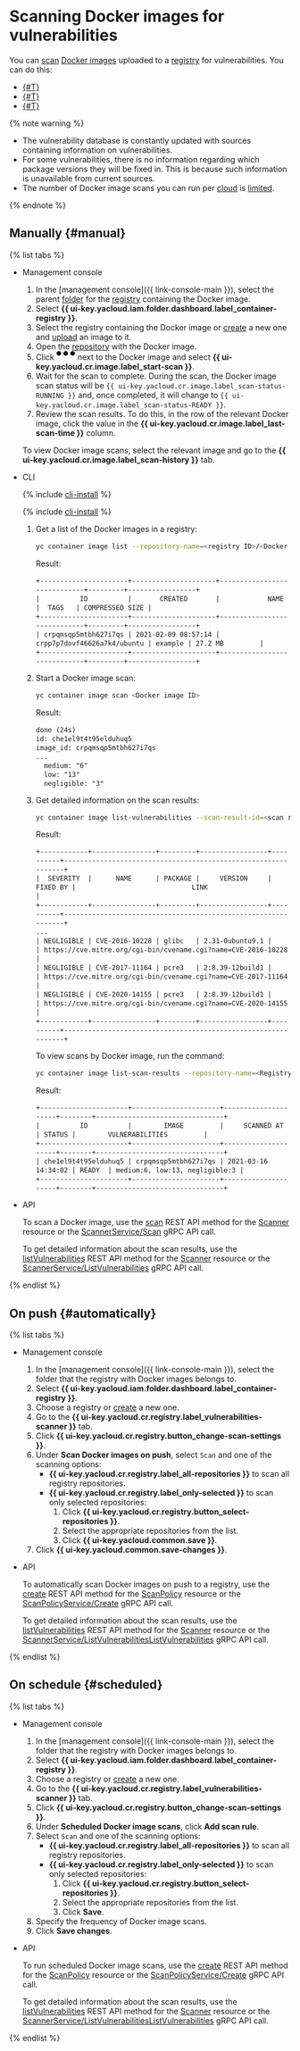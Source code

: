 # Scanning Docker images for vulnerabilities

You can [scan](../concepts/vulnerability-scanner.md) [Docker images](../concepts/docker-image.md) uploaded to a [registry](../concepts/registry.md) for vulnerabilities. You can do this:
* [{#T}](#manual)
* [{#T}](#automatically)
* [{#T}](#scheduled)

{% note warning %}

* The vulnerability database is constantly updated with sources containing information on vulnerabilities.
* For some vulnerabilities, there is no information regarding which package versions they will be fixed in. This is because such information is unavailable from current sources.
* The number of Docker image scans you can run per [cloud](../../resource-manager/concepts/resources-hierarchy.md#cloud) is [limited](../concepts/limits.md#container-registry-quotas).

{% endnote %}

## Manually {#manual}

{% list tabs %}

- Management console

   1. In the [management console]({{ link-console-main }}), select the parent [folder](../../resource-manager/concepts/resources-hierarchy.md#folder) for the [registry](../concepts/registry.md) containing the Docker image.
   1. Select **{{ ui-key.yacloud.iam.folder.dashboard.label_container-registry }}**.
   1. Select the registry containing the Docker image or [create](registry/registry-create.md) a new one and [upload](docker-image/docker-image-push.md) an image to it.
   1. Open the [repository](../concepts/repository.md) with the Docker image.
   1. Click ![image](../../_assets/horizontal-ellipsis.svg) next to the Docker image and select **{{ ui-key.yacloud.cr.image.label_start-scan }}**.
   1. Wait for the scan to complete. During the scan, the Docker image scan status will be `{{ ui-key.yacloud.cr.image.label_scan-status-RUNNING }}` and, once completed, it will change to `{{ ui-key.yacloud.cr.image.label_scan-status-READY }}`.
   1. Review the scan results. To do this, in the row of the relevant Docker image, click the value in the **{{ ui-key.yacloud.cr.image.label_last-scan-time }}** column.

   To view Docker image scans, select the relevant image and go to the **{{ ui-key.yacloud.cr.image.label_scan-history }}** tab.

- CLI

   {% include [cli-install](../../_includes/cli-install.md) %}

   {% include [cli-install](../../_includes/default-catalogue.md) %}

   1. Get a list of the Docker images in a registry:

      ```bash
      yc container image list --repository-name=<registry ID>/<Docker image name>
      ```

      Result:

      ```text
      +----------------------+---------------------+-----------------------------+---------+-----------------+
      |          ID          |       CREATED       |            NAME             |  TAGS   | COMPRESSED SIZE |
      +----------------------+---------------------+-----------------------------+---------+-----------------+
      | crpqmsqp5mtbh627i7qs | 2021-02-09 08:57:14 | crpp7p7dovf46626a7k4/ubuntu | example | 27.2 MB         |
      +----------------------+---------------------+-----------------------------+---------+-----------------+
      ```

   1. Start a Docker image scan:

      ```bash
      yc container image scan <Docker image ID>
      ```

      Result:

      ```text
      done (24s)
      id: che1el9t4t95elduhuq5
      image_id: crpqmsqp5mtbh627i7qs
      ...
        medium: "6"
        low: "13"
        negligible: "3"
      ```

   1. Get detailed information on the scan results:

      ```bash
      yc container image list-vulnerabilities --scan-result-id=<scan result ID>
      ```

      Result:

      ```text
      +------------+----------------+---------+-----------------+----------+---------------------------------------------------------------+
      |  SEVERITY  |      NAME      | PACKAGE |     VERSION     | FIXED BY |                             LINK                              |
      +------------+----------------+---------+-----------------+----------+---------------------------------------------------------------+
      ...
      | NEGLIGIBLE | CVE-2016-10228 | glibc   | 2.31-0ubuntu9.1 |          | https://cve.mitre.org/cgi-bin/cvename.cgi?name=CVE-2016-10228 |
      | NEGLIGIBLE | CVE-2017-11164 | pcre3   | 2:8.39-12build1 |          | https://cve.mitre.org/cgi-bin/cvename.cgi?name=CVE-2017-11164 |
      | NEGLIGIBLE | CVE-2020-14155 | pcre3   | 2:8.39-12build1 |          | https://cve.mitre.org/cgi-bin/cvename.cgi?name=CVE-2020-14155 |
      +------------+----------------+---------+-----------------+----------+---------------------------------------------------------------+
      ```

      To view scans by Docker image, run the command:

      ```bash
      yc container image list-scan-results --repository-name=<Registry ID>/<Docker image name>
      ```

      Result:

      ```text
      +----------------------+----------------------+---------------------+--------+--------------------------------+
      |          ID          |        IMAGE         |     SCANNED AT      | STATUS |        VULNERABILITIES         |
      +----------------------+----------------------+---------------------+--------+--------------------------------+
      | che1el9t4t95elduhuq5 | crpqmsqp5mtbh627i7qs | 2021-03-16 14:34:02 | READY  | medium:6, low:13, negligible:3 |
      +----------------------+----------------------+---------------------+--------+--------------------------------+
      ```

- API

   To scan a Docker image, use the [scan](../api-ref/Scanner/scan.md) REST API method for the [Scanner](../api-ref/Scanner/) resource or the [ScannerService/Scan](../api-ref/grpc/scanner_service.md#Scan) gRPC API call.

   To get detailed information about the scan results, use the [listVulnerabilities](../api-ref/Scanner/listVulnerabilities.md) REST API method for the [Scanner](../api-ref/Scanner/) resource or the [ScannerService/ListVulnerabilities](../api-ref/grpc/scanner_service.md#ListVulnerabilities) gRPC API call.

{% endlist %}

## On push {#automatically}

{% list tabs %}

- Management console

   1. In the [management console]({{ link-console-main }}), select the folder that the registry with Docker images belongs to.
   1. Select **{{ ui-key.yacloud.iam.folder.dashboard.label_container-registry }}**.
   1. Choose a registry or [create](registry/registry-create.md) a new one.
   1. Go to the **{{ ui-key.yacloud.cr.registry.label_vulnerabilities-scanner }}** tab.
   1. Click **{{ ui-key.yacloud.cr.registry.button_change-scan-settings }}**.
   1. Under **Scan Docker images on push**, select `Scan` and one of the scanning options:
      * **{{ ui-key.yacloud.cr.registry.label_all-repositories }}** to scan all registry repositories.
      * **{{ ui-key.yacloud.cr.registry.label_only-selected }}** to scan only selected repositories:
         1. Click **{{ ui-key.yacloud.cr.registry.button_select-repositories }}**.
         1. Select the appropriate repositories from the list.
         1. Click **{{ ui-key.yacloud.common.save }}**.
   1. Click **{{ ui-key.yacloud.common.save-changes }}**.

- API

   To automatically scan Docker images on push to a registry, use the [create](../api-ref/ScanPolicy/create.md) REST API method for the [ScanPolicy](../api-ref/ScanPolicy/) resource or the [ScanPolicyService/Create](../api-ref/grpc/scan_policy_service.md#Create) gRPC API call.

   To get detailed information about the scan results, use the [listVulnerabilities](../api-ref/Scanner/listVulnerabilities.md) REST API method for the [Scanner](../api-ref/Scanner/) resource or the [ScannerService/ListVulnerabilitiesListVulnerabilities](../api-ref/grpc/scanner_service.md#ListVulnerabilities) gRPC API call.

{% endlist %}

## On schedule {#scheduled}

{% list tabs %}

- Management console

   1. In the [management console]({{ link-console-main }}), select the folder that the registry with Docker images belongs to.
   1. Select **{{ ui-key.yacloud.iam.folder.dashboard.label_container-registry }}**.
   1. Choose a registry or [create](registry/registry-create.md) a new one.
   1. Go to the **{{ ui-key.yacloud.cr.registry.label_vulnerabilities-scanner }}** tab.
   1. Click **{{ ui-key.yacloud.cr.registry.button_change-scan-settings }}**.
   1. Under **Scheduled Docker image scans**, click **Add scan rule**.
   1. Select `Scan` and one of the scanning options:
      * **{{ ui-key.yacloud.cr.registry.label_all-repositories }}** to scan all registry repositories.
      * **{{ ui-key.yacloud.cr.registry.label_only-selected }}** to scan only selected repositories:
         1. Click **{{ ui-key.yacloud.cr.registry.button_select-repositories }}**.
         1. Select the appropriate repositories from the list.
         1. Click **Save**.
   1. Specify the frequency of Docker image scans.
   1. Click **Save changes**.

- API

   To run scheduled Docker image scans, use the [create](../api-ref/ScanPolicy/create.md) REST API method for the [ScanPolicy](../api-ref/ScanPolicy/) resource or the [ScanPolicyService/Create](../api-ref/grpc/scan_policy_service.md#Create) gRPC API call.

   To get detailed information about the scan results, use the [listVulnerabilities](../api-ref/Scanner/listVulnerabilities.md) REST API method for the [Scanner](../api-ref/Scanner/) resource or the [ScannerService/ListVulnerabilitiesListVulnerabilities](../api-ref/grpc/scanner_service.md#ListVulnerabilities) gRPC API call.

{% endlist %}
